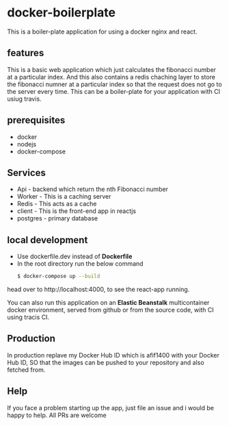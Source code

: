 # docker-boilerplate
This is a boiler-plate application for using a docker nginx and react.

## features
This is a basic web application which just calculates the fibonacci number at a particular index.
And this also contains a redis chaching layer to store the fibonacci numner at a particular index so that the request does not go to the server every time.
This can be a boiler-plate for your application with CI usiug travis.

## prerequisites
  + docker
  + nodejs
  + docker-compose

## Services
+ Api - backend which return the nth Fibonacci number
+ Worker - This is a caching server
+ Redis - This acts as a cache
+ client - This is the front-end app in reactjs
+ postgres - primary database

## local development
+ Use dockerfile.dev instead of **Dockerfile**
+ In the root directory run the below command
  ```zsh
  $ docker-compose up --build
  
 head over to http://localhost:4000, to see the react-app running.
 
 You can also run this application on an **Elastic Beanstalk** multicontainer docker environment, served from github or from the source code,
 with CI using tracis CI.

## Production
In production replave my Docker Hub ID which is afif1400 with your Docker Hub ID, SO that the images can be pushed to your repository and also fetched from.

## Help
If you face a problem starting up the app, just file an issue and i would be happy to help. 
All PRs are welcome
